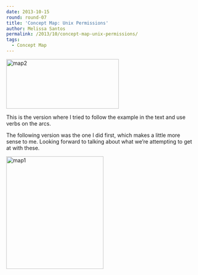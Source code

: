 ```yaml
---
date: 2013-10-15
round: round-07
title: 'Concept Map: Unix Permissions'
author: Melissa Santos
permalink: /2013/10/concept-map-unix-permissions/
tags:
  - Concept Map
---
```

[<img class="alignnone size-medium wp-image-4755" alt="map2" src="http://teaching.software-carpentry.org/wp-content/uploads/2013/10/map2-300x132.png" width="300" height="132" />][1]

This is the version where I tried to follow the example in the text and use verbs on the arcs.

The following version was the one I did first, which makes a little more sense to me. Looking forward to talking about what we&#8217;re attempting to get at with these.

[<img class="alignnone size-medium wp-image-4756" alt="map1" src="http://teaching.software-carpentry.org/wp-content/uploads/2013/10/map1-259x300.png" width="259" height="300" />][2]

&nbsp;

 [1]: http://teaching.software-carpentry.org/wp-content/uploads/2013/10/map2.png
 [2]: http://teaching.software-carpentry.org/wp-content/uploads/2013/10/map1.png
